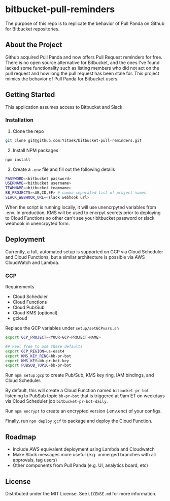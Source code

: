 # bitbucket-pull-reminders

The purpose of this repo is to replicate the behavior of Pull Panda on Github for Bitbucket repositories. 

## About the Project

Github acquired Pull Panda and now offers Pull Request reminders for free. There is no open source alternative for Bitbucket, and the ones I've found lacked some functionality such as listing members who did not act on the pull request and how long the pull request has been stale for. This project mimics the behavior of Pull Panda for Bitbucket users. 

## Getting Started

This application assumes access to Bitbucket and Slack. 

### Installation

1. Clone the repo
```sh
git clone git@github.com:Yitaek/bitbucket-pull-reminders.git
```

2. Install NPM packages
```sh
npm install
```

3. Create a `.env` file and fill out the following details
```sh
PASSWORD=<bitbucket password>
USERNAME=<bitbucket username>
TEAMNAME=<bitbucket teamname>
BB_PROJECTS=<AB,CD,EF> # comma separated list of project names
SLACK_WEBHOOK_URL=<slack webhook url>
```

When the script is running locally, it will use unencrpyted variables from .env. In production, KMS will be used to encrpyt secrets prior to deploying to Cloud Functions so other can't see your bitbucket password or slack webhook in unencrpyted form. 

## Deployment

Currently, a full, automated setup is supported on GCP via Cloud Scheduler and Cloud Functions, but a similar architecture is possible via AWS CloudWatch and Lambda. 

### GCP

Requirements
- Cloud Scheduler
- Cloud Functions
- Cloud Pub/Sub
- Cloud KMS (optional) 
- gcloud 

Replace the GCP variables under `setup/setGCPvars.sh` 

```sh
export GCP_PROJECT=<YOUR-GCP-PROJECT-NAME>

## Feel free to use these defaults
export GCP_REGION=us-east4
export KMS_KEY_RING=bb-pr-bot
export KMS_KEY=bb-pr-bot-key
export PUBSUB_TOPIC=bb-pr-bot
```

Run `npm setup:gcp` to create Pub/Sub, KMS key ring, IAM bindings, and Cloud Scheduler. 

By default, this will create a Cloud Function named `bitbucket-pr-bot` listening to PubSub topic `bb-pr-bot` that is triggered at 9am ET on weekdays via Cloud Scheduler job `bitbucket-pr-bot-daily`. 

Run `npm encrypt` to create an encrypted version (.env.enc) of your configs. 

Finally, run `npm deploy:gcf` to package and deploy the Cloud Function.

## Roadmap

- Include AWS equivalent deployment using Lambda and Cloudwatch
- Make Slack messages more useful (e.g. unmerged branches with all approvals, tag users)
- Other components from Pull Panda (e.g. UI, analytics board, etc) 

## License

Distributed under the MIT License. See `LICENSE.md` for more information.
